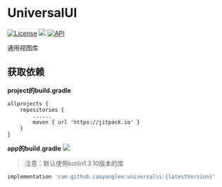 # UniversalUI
[![License](https://img.shields.io/badge/license-Apache%202-green.svg)](https://www.apache.org/licenses/LICENSE-2.0)
[![](https://jitpack.io/v/caoyanglee/universalui.svg)](https://jitpack.io/#caoyanglee/universalui)
[![API](https://img.shields.io/badge/API-21%2B-brightgreen.svg?style=flat)](https://android-arsenal.com/api?level=21)

通用视图库</br>

## 获取依赖

**project的build.gradle**

```
allprojects {
    repositories {
        ......        
        maven { url 'https://jitpack.io' }
    }
}
```
**app的build.gradle**
[![](https://jitpack.io/v/caoyanglee/universalui.svg)](https://jitpack.io/#caoyanglee/universalui)

> 注意：默认使用kotlin1.3.10版本的库

```gradle
implementation 'com.github.caoyanglee:universalui:{latestVersion}'
```
